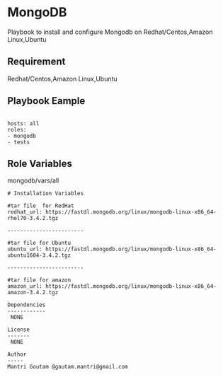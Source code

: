 MongoDB
========

Playbook to install and configure Mongodb on Redhat/Centos,Amazon Linux,Ubuntu

Requirement
-----------

Redhat/Centos,Amazon Linux,Ubuntu 

Playbook Eample
---------------



```

hosts: all
roles:
- mongodb
- tests
```

Role Variables
--------------
mongodb/vars/all



```
# Installation Variables 

#tar file  for RedHat  
redhat_url: https://fastdl.mongodb.org/linux/mongodb-linux-x86_64-rhel70-3.4.2.tgz

------------------------

#tar file for Ubuntu
ubuntu_url: https://fastdl.mongodb.org/linux/mongodb-linux-x86_64-ubuntu1604-3.4.2.tgz

------------------------

#tar file for amazon
amazon_url: https://fastdl.mongodb.org/linux/mongodb-linux-x86_64-amazon-3.4.2.tgz

Dependencies
------------
 NONE
 
License
-------
 NONE
 
Author
-----
Mantri Goutam @gautam.mantri@gmail.com

